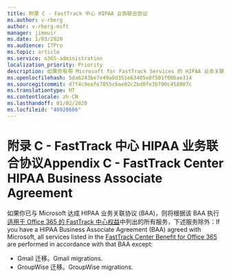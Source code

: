 ```yaml
---
title: 附录 C - FastTrack 中心 HIPAA 业务联合协议
ms.author: v-rberg
author: v-rberg-msft
manager: jimmuir
ms.date: 1/03/2020
ms.audience: ITPro
ms.topic: article
ms.service: o365-administration
localization_priority: Priority
description: 如果你有带 Microsoft for FastTrack Services 的 HIPAA 业务关联协议 (BAA)，FastTrack Center Benefit for Office 365 中列出的所有服务都将包含在 BAA 中，除了：
ms.openlocfilehash: 5da6243be7e49a8d351e63405e8f501f00bae314
ms.sourcegitcommit: d7f4c9eafe7855c6ae02c2bd0fe3b700c458007c
ms.translationtype: HT
ms.contentlocale: zh-CN
ms.lasthandoff: 01/02/2020
ms.locfileid: "40928606"
---
```

# <a name="appendix-c---fasttrack-center-hipaa-business-associate-agreement"></a><span data-ttu-id="41722-103">附录 C - FastTrack 中心 HIPAA 业务联合协议</span><span class="sxs-lookup"><span data-stu-id="41722-103">Appendix C - FastTrack Center HIPAA Business Associate Agreement</span></span>

<span data-ttu-id="41722-104">如果你已与 Microsoft 达成 HIPAA 业务关联协议 (BAA)，则将根据该 BAA 执行[适用于 Office 365 的 FastTrack 中心权益](O365-fasttrack-benefit-for-office-365.md)中列出的所有服务，下述服务除外：</span><span class="sxs-lookup"><span data-stu-id="41722-104">If you have a HIPAA Business Associate Agreement (BAA) agreed with Microsoft, all services listed in the [FastTrack Center Benefit for Office 365](O365-fasttrack-benefit-for-office-365.md) are performed in accordance with that BAA except:</span></span> 
  
- <span data-ttu-id="41722-105">Gmail 迁移。</span><span class="sxs-lookup"><span data-stu-id="41722-105">Gmail migrations.</span></span>   
- <span data-ttu-id="41722-106">GroupWise 迁移。</span><span class="sxs-lookup"><span data-stu-id="41722-106">GroupWise migrations.</span></span>
    

